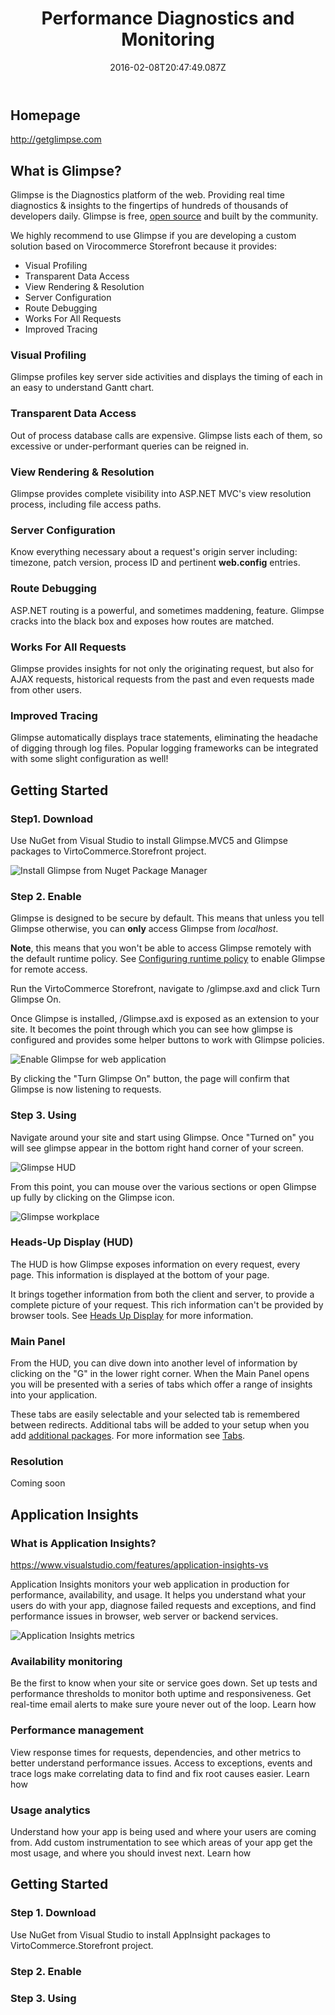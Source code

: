 ﻿---
title: Performance Diagnostics and Monitoring
description: The article about performance monitoring and diagnostics in Virto Commerce
layout: docs
date: 2016-02-08T20:47:49.087Z
priority: 4
---
## Homepage

<a href="http://getglimpse.com" rel="nofollow">http://getglimpse.com</a>

## What is Glimpse?

Glimpse is the Diagnostics platform of the web. Providing real time diagnostics & insights to the fingertips of hundreds of thousands of developers daily. Glimpse is free, <a href="https://github.com/Glimpse/Glimpse/blob/master/license.txt" rel="nofollow">open source</a> and built by the community.

We highly recommend to use Glimpse if you are developing a custom solution based on Virocommerce Storefront because it provides:

* Visual Profiling
* Transparent Data Access
* View Rendering & Resolution
* Server Configuration
* Route Debugging
* Works For All Requests
* Improved Tracing

### Visual Profiling

Glimpse profiles key server side activities and displays the timing of each in an easy to understand Gantt chart.

### Transparent Data Access

Out of process database calls are expensive. Glimpse lists each of them, so excessive or under-performant queries can be reigned in.

### View Rendering & Resolution

Glimpse provides complete visibility into ASP.NET MVC's view resolution process, including file access paths.

### Server Configuration

Know everything necessary about a request's origin server including: timezone, patch version, process ID and pertinent **web.config** entries.

### Route Debugging

ASP.NET routing is a powerful, and sometimes maddening, feature. Glimpse cracks into the black box and exposes how routes are matched.

### Works For All Requests

Glimpse provides insights for not only the originating request, but also for AJAX requests, historical requests from the past and even requests made from other users.

### Improved Tracing

Glimpse automatically displays trace statements, eliminating the headache of digging through log files. Popular logging frameworks can be integrated with some slight configuration as well!

## Getting Started

### Step1. Download

Use NuGet from Visual Studio to install Glimpse.MVC5 and Glimpse packages to VirtoCommerce.Storefront project.

![Install Glimpse from Nuget Package Manager](../../assets/images/docs/image001.png "Install Glimpse from Nuget Package Manager")

### Step 2. Enable

Glimpse is designed to be secure by default. This means that unless you tell Glimpse otherwise, you can **only** access Glimpse from *localhost*.

**Note**, this means that you won't be able to access Glimpse remotely with the default runtime policy. See <a href="http://getglimpse.com/Docs/Configuration#configuring-runtime-policy" rel="nofollow">Configuring runtime policy</a> to enable Glimpse for remote access.

Run the VirtoCommerce Storefront, navigate to /glimpse.axd and click Turn Glimpse On.

Once Glimpse is installed, /Glimpse.axd is exposed as an extension to your site. It becomes the point through which you can see how glimpse is configured and provides some helper buttons to work with Glimpse policies.

![Enable Glimpse for web application](../../assets/images/docs/image004.jpg "Enable Glimpse for web application")

By clicking the "Turn Glimpse On" button, the page will confirm that Glimpse is now listening to requests.

### Step 3. Using

Navigate around your site and start using Glimpse. Once "Turned on" you will see glimpse appear in the bottom right hand corner of your screen.

![Glimpse HUD](../../assets/images/docs/image005.png "Glimpse HUD")

From this point, you can mouse over the various sections or open Glimpse up fully by clicking on the Glimpse icon.

![Glimpse workplace](../../assets/images/docs/image007.png "Glimpse workplace")

### Heads-Up Display (HUD)

The HUD is how Glimpse exposes information on every request, every page. This information is displayed at the bottom of your page.

It brings together information from both the client and server, to provide a complete picture of your request. This rich information can't be provided by browser tools. See <a href="http://getglimpse.com/Docs/Heads-up-Display" rel="nofollow">Heads Up Display</a> for more information.

### Main Panel

From the HUD, you can dive down into another level of information by clicking on the "G" in the lower right corner. When the Main Panel opens you will be presented with a series of tabs which offer a range of insights into your application.

These tabs are easily selectable and your selected tab is remembered between redirects. Additional tabs will be added to your setup when you add <a href="http://getglimpse.com/Extensions/" rel="nofollow">additional packages</a>. For more information see <a href="http://getglimpse.com/Docs/Tabs" rel="nofollow">Tabs</a>.

### Resolution

Coming soon

## Application Insights

### What is Application Insights?

<a href="https://www.visualstudio.com/features/application-insights-vs" rel="nofollow">https://www.visualstudio.com/features/application-insights-vs</a>

Application Insights monitors your web application in production for performance, availability, and usage. It helps you understand what your users do with your app, diagnose failed requests and exceptions, and find performance issues in browser, web server or backend services.

![Application Insights metrics](../../assets/images/docs/image009.png "Application Insights metrics")

### Availability monitoring

Be the first to know when your site or service goes down. Set up tests and performance thresholds to monitor both uptime and responsiveness. Get real-time email alerts to make sure youre never out of the loop. Learn how

### Performance management

View response times for requests, dependencies, and other metrics to better understand performance issues. Access to exceptions, events and trace logs make correlating data to find and fix root causes easier. Learn how

### Usage analytics

Understand how your app is being used and where your users are coming from. Add custom instrumentation to see which areas of your app get the most usage, and where you should invest next. Learn how

## Getting Started

### Step 1. Download

Use NuGet from Visual Studio to install AppInsight packages to VirtoCommerce.Storefront project.

### Step 2. Enable

### Step 3. Using
